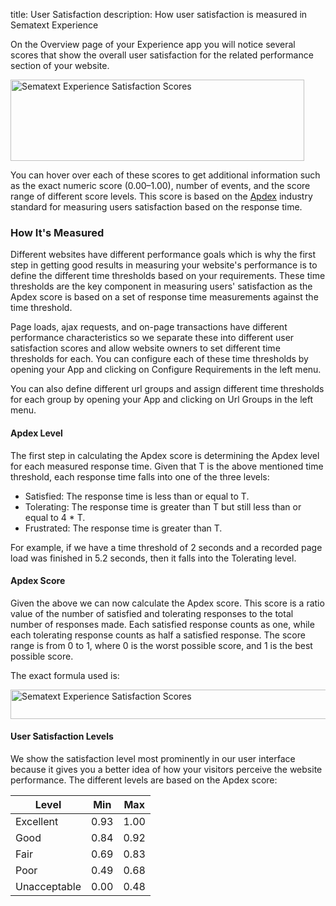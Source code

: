 title: User Satisfaction
description: How user satisfaction is measured in Sematext Experience

On the Overview page of your Experience app you will notice several scores that show the overall user satisfaction for the related performance section of your website.

<img
  class="content-modal-image"
  alt="Sematext Experience Satisfaction Scores"
  src="/images/experience/satisfaction.png"
  title="Satisfaction Scores"
  width=470
  height=130
/>

You can hover over each of these scores to get additional information such as the exact numeric score (0.00–1.00), number of events, and the score range of different score levels. This score is based on the [Apdex](http://www.apdex.org/) industry standard for measuring users satisfaction based on the response time.


### How It's Measured

Different websites have different performance goals which is why the first step in getting good results in measuring your website's performance is to define the different time thresholds based on your requirements. These time thresholds are the key component in measuring users' satisfaction as the Apdex score is based on a set of response time measurements against the time threshold.

Page loads, ajax requests, and on-page transactions have different performance characteristics so we separate these into different user satisfaction scores and allow website owners to set different time thresholds for each. You can configure each of these time thresholds by opening your App and clicking on Configure Requirements in the left menu.

<!-- Todo: add link to a more detailed page about configuring requirements -->

You can also define different url groups and assign different time thresholds for each group by opening your App and clicking on Url Groups in the left menu.

#### Apdex Level

The first step in calculating the Apdex score is determining the Apdex level for each measured response time. Given that T is the above mentioned time threshold, each response time falls into one of the three levels:

 * Satisfied: The response time is less than or equal to T.
 * Tolerating: The response time is greater than T but still less than or equal to 4 * T.
 * Frustrated: The response time is greater than T.

For example, if we have a time threshold of 2 seconds and a recorded page load was finished in 5.2 seconds, then it falls into the Tolerating level.

#### Apdex Score

Given the above we can now calculate the Apdex score. This score is a ratio value of the number of satisfied and tolerating responses to the total number of responses made. Each satisfied response counts as one, while each tolerating response counts as half a satisfied response. The score range is from 0 to 1, where 0 is the worst possible score, and 1 is the best possible score.

The exact formula used is:

<!-- https://www.codecogs.com/latex/eqneditor.php -->
<!-- ApdexScore = \frac{SatisfiedResponses + (ToleratingResponses / 2)}{TotalResponses} -->

<img
  class="content-modal-image"
  alt="Sematext Experience Satisfaction Scores"
  src="/images/experience/apdex.gif"
  title="Satisfaction Scores"
  width=551
  height=47
/>

#### User Satisfaction Levels

We show the satisfaction level most prominently in our user interface because it gives you a better idea of how your visitors perceive the website performance. The different levels are based on the Apdex score:

| Level        | Min  | Max  |
|--------------|------|------|
| Excellent    | 0.93 | 1.00 |
| Good         | 0.84 | 0.92 |
| Fair         | 0.69 | 0.83 |
| Poor         | 0.49 | 0.68 |
| Unacceptable | 0.00 | 0.48 |

